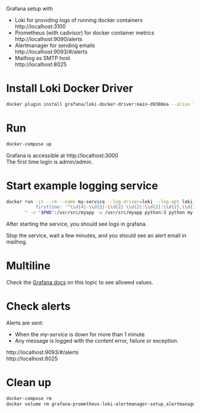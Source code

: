 Grafana setup with

- Loki for providing logs of running docker containers  
  http://localhost:3100
- Prometheus (with cadvisor) for docker container metrics  
  http://localhost:9090/alerts
- Alertmanager for sending emails  
  http://localhost:9093/#/alerts
- Mailhog as SMTP host  
  http://localhost:8025

# Install Loki Docker Driver

```bash
docker plugin install grafana/loki-docker-driver:main-d9380ea --alias loki --grant-all-permissions
```

# Run

```bash
docker-compose up
```

Grafana is accessible at http://localhost:3000  
The first time login is admin/admin.

# Start example logging service

```bash
docker run -it --rm --name my-service --log-driver=loki --log-opt loki-url="http://localhost:3100/loki/api/v1/push" --log-opt loki-pipeline-stages="- multiline:
           firstline: '^\\d{4}-\\d{2}-\\d{2} \\d{2}:\\d{2}:\\d{2},\\d{3}'
       " -v "$PWD":/usr/src/myapp -w /usr/src/myapp python:3 python my-service.py
```

After starting the service, you should see logs in grafana.

Stop the service, wait a few minutes, and you should see an alert email in mailhog.

# Multiline

Check the [Grafana docs](https://grafana.com/docs/loki/latest/clients/promtail/stages/multiline/) on this topic to see allowed values.

# Check alerts

Alerts are sent:
- When the *my-service* is down for more than 1 minute
- Any message is logged with the content error, failure or exception.

http://localhost:9093/#/alerts  
http://localhost:8025

# Clean up

```bash
docker-compose rm
docker volume rm grafana-prometheus-loki-alertmanager-setup_alertmanager grafana-prometheus-loki-alertmanager-setup_grafana grafana-prometheus-loki-alertmanager-setup_loki grafana-prometheus-loki-alertmanager-setup_prometheus
```
